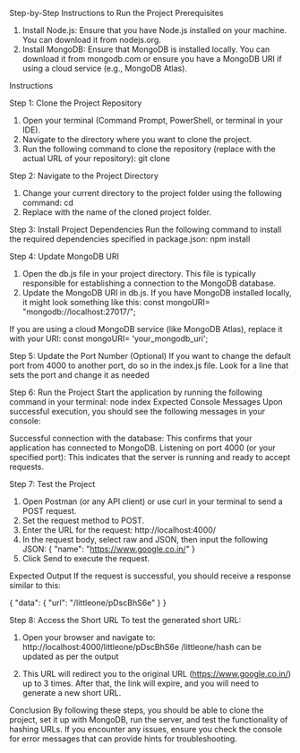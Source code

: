 Step-by-Step Instructions to Run the Project
Prerequisites
1. Install Node.js: Ensure that you have Node.js installed on your machine. You can download it from nodejs.org.
2. Install MongoDB: Ensure that MongoDB is installed locally. You can download it from mongodb.com or ensure you have a MongoDB URI if using a cloud service (e.g., MongoDB Atlas).

Instructions

Step 1: Clone the Project Repository
1. Open your terminal (Command Prompt, PowerShell, or terminal in your IDE).
2. Navigate to the directory where you want to clone the project.
3. Run the following command to clone the repository (replace <repository-url> with the actual URL of your repository): git clone <repository-url>

Step 2: Navigate to the Project Directory
1. Change your current directory to the project folder using the following command: cd <project-directory>
2. Replace <project-directory> with the name of the cloned project folder.

Step 3: Install Project Dependencies
Run the following command to install the required dependencies specified in package.json: npm install

Step 4: Update MongoDB URI
1. Open the db.js file in your project directory. This file is typically responsible for establishing a connection to the MongoDB database.
2. Update the MongoDB URI in db.js. If you have MongoDB installed locally, it might look something like this: const mongoURI= "mongodb://localhost:27017/";

If you are using a cloud MongoDB service (like MongoDB Atlas), replace it with your URI:
const mongoURI= 'your_mongodb_uri';

Step 5: Update the Port Number (Optional)
If you want to change the default port from 4000 to another port, do so in the index.js file. Look for a line that sets the port and change it as needed

Step 6: Run the Project
Start the application by running the following command in your terminal: node index
Expected Console Messages
Upon successful execution, you should see the following messages in your console:

Successful connection with the database: This confirms that your application has connected to MongoDB.
Listening on port 4000 (or your specified port): This indicates that the server is running and ready to accept requests.

Step 7: Test the Project
1. Open Postman (or any API client) or use curl in your terminal to send a POST request.
2. Set the request method to POST.
3. Enter the URL for the request:  http://localhost:4000/
4. In the request body, select raw and JSON, then input the following JSON:
   {
  "name": "https://www.google.co.in/"
  }
5. Click Send to execute the request.

Expected Output
If the request is successful, you should receive a response similar to this:

{
  "data": {
    "url": "/littleone/pDscBhS6e"
  }
}

Step 8: Access the Short URL
To test the generated short URL:

1. Open your browser and navigate to: http://localhost:4000/littleone/pDscBhS6e
   /littleone/hash can be updated as per the output

2. This URL will redirect you to the original URL (https://www.google.co.in/) up to 3 times. After that, the link will expire, and you will need to generate a new short URL.


Conclusion
By following these steps, you should be able to clone the project, set it up with MongoDB, run the server, and test the functionality of hashing URLs. If you encounter any issues, ensure you check the console for error messages that can provide hints for troubleshooting.








  




